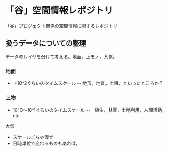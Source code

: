 # 「谷」空間情報レポジトリ

「谷」プロジェクト関係の空間情報に関するレポジトリ  

## 扱うデータについての整理

データのレイヤを分けて考える。地面，上モノ，大気。  

### 地面
- →10^2ぐらいのタイムスケール
-- 地形，地質，土壌，といったところか？

### 上物
- 10^0～10^1ぐらいのタイムスケール
--　植生，林業，土地利用，人間活動，etc...

大気
- スケールごちゃ混ぜ
- 日時単位で変わるものもあれば，
